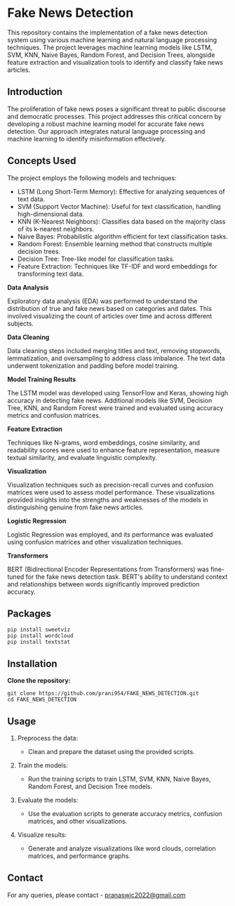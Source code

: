 # Fake News Detection

This repository contains the implementation of a fake news detection system using various machine learning and natural language processing techniques. The project leverages machine learning models like LSTM, SVM, KNN, Naive Bayes, Random Forest, and Decision Trees, alongside feature extraction and visualization tools to identify and classify fake news articles.

## Introduction

The proliferation of fake news poses a significant threat to public discourse and democratic processes. This project addresses this critical concern by developing a robust machine learning model for accurate fake news detection. Our approach integrates natural language processing and machine learning to identify misinformation effectively.

## Concepts Used
The project employs the following models and techniques:

- LSTM (Long Short-Term Memory): Effective for analyzing sequences of text data.
- SVM (Support Vector Machine): Useful for text classification, handling high-dimensional data.
- KNN (K-Nearest Neighbors): Classifies data based on the majority class of its k-nearest neighbors.
- Naive Bayes: Probabilistic algorithm efficient for text classification tasks.
- Random Forest: Ensemble learning method that constructs multiple decision trees.
- Decision Tree: Tree-like model for classification tasks.
- Feature Extraction: Techniques like TF-IDF and word embeddings for transforming text data.

**Data Analysis**

Exploratory data analysis (EDA) was performed to understand the distribution of true and fake news based on categories and dates. This involved visualizing the count of articles over time and across different subjects.

**Data Cleaning**

Data cleaning steps included merging titles and text, removing stopwords, lemmatization, and oversampling to address class imbalance. The text data underwent tokenization and padding before model training.

**Model Training Results**

The LSTM model was developed using TensorFlow and Keras, showing high accuracy in detecting fake news. Additional models like SVM, Decision Tree, KNN, and Random Forest were trained and evaluated using accuracy metrics and confusion matrices.

**Feature Extraction**

Techniques like N-grams, word embeddings, cosine similarity, and readability scores were used to enhance feature representation, measure textual similarity, and evaluate linguistic complexity.

**Visualization**

Visualization techniques such as precision-recall curves and confusion matrices were used to assess model performance. These visualizations provided insights into the strengths and weaknesses of the models in distinguishing genuine from fake news articles.

**Logistic Regression**

Logistic Regression was employed, and its performance was evaluated using confusion matrices and other visualization techniques.

**Transformers**

BERT (Bidirectional Encoder Representations from Transformers) was fine-tuned for the fake news detection task. BERT's ability to understand context and relationships between words significantly improved prediction accuracy.

## Packages

```
pip install sweetviz
pip install wordcloud
pip install textstat
```

## Installation

**Clone the repository:**

```
git clone https://github.com/prani954/FAKE_NEWS_DETECTION.git
cd FAKE_NEWS_DETECTION
```

## Usage

1. Preprocess the data:

   - Clean and prepare the dataset using the provided scripts.

2. Train the models:

   - Run the training scripts to train LSTM, SVM, KNN, Naive Bayes, Random Forest, and Decision Tree models.

3. Evaluate the models:

   - Use the evaluation scripts to generate accuracy metrics, confusion matrices, and other visualizations.

4. Visualize results:

   - Generate and analyze visualizations like word clouds, correlation matrices, and performance graphs.

## Contact

For any queries, please contact - pranaswic2022@gmail.com
